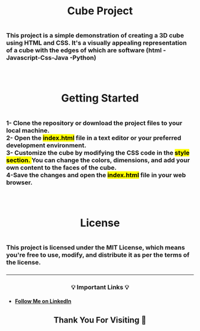 <h1 align=center>Cube Project<h1>
<h3>This project is a simple demonstration of creating a 3D cube using HTML and CSS. It's a visually appealing representation of a cube with the edges of which are software (html -Javascript-Css-Java -Python)<h3>
<br>
<h1 align=center>Getting Started<h1>
<h3>
1- Clone the repository or download the project files to your local machine.
<br>
2- Open the <mark>index.html</mark> file in a text editor or your preferred development environment.
<br>
3- Customize the cube by modifying the CSS code in the <mark>style section. </mark> You can change the colors, dimensions, and add your own content to the faces of the cube.
<br>
4-Save the changes and open the <mark>index.html</mark> file in your web browser.
<h3>
<br>
<h1 align=center> License <h1>
<h3>This project is licensed under the MIT License, which means you're free to use, modify, and distribute it as per the terms of the license.<h3>

---

<h3 align="center">💡 <b>Important Links</b> 💡</h3>

- #### [Follow Me on LinkedIn](https://www.linkedin.com/in/amirabbas-afrasiyabi-a6a230259/ "amirabbas afrasiyabi")

<h2 align="center"><b> Thank You For Visiting 🙏</b></h2>